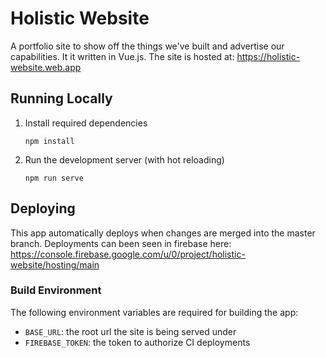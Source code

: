 # Holistic Website
A portfolio site to show off the things we've built and advertise our capabilities. It it written in Vue.js. The site is hosted at: https://holistic-website.web.app

## Running Locally
1. Install required dependencies
	```
	npm install
	```

2. Run the development server (with hot reloading)
	```
	npm run serve
	```

## Deploying
This app automatically deploys when changes are merged into the master branch. Deployments can been seen in firebase here: https://console.firebase.google.com/u/0/project/holistic-website/hosting/main

### Build Environment
The following environment variables are required for building the app:
- `BASE_URL`: the root url the site is being served under
- `FIREBASE_TOKEN`: the token to authorize CI deployments

